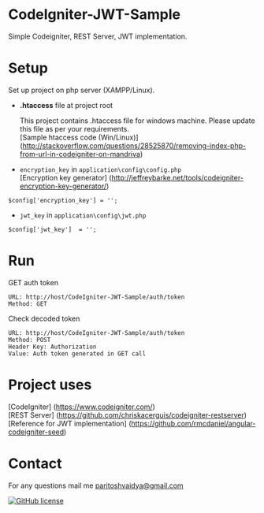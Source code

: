 # CodeIgniter-JWT-Sample

Simple Codeigniter, REST Server, JWT implementation.

Setup
=====

Set up project on php server (XAMPP/Linux). 

* **.htaccess** file at project root

    This project contains .htaccess file for windows machine. Please update this file as per your requirements.  
[Sample htaccess code (Win/Linux)] (http://stackoverflow.com/questions/28525870/removing-index-php-from-url-in-codeigniter-on-mandriva)  
* `encryption_key` in `application\config\config.php`  
[Encryption key generator] (http://jeffreybarke.net/tools/codeigniter-encryption-key-generator/)  
```
$config['encryption_key'] = '';
```  

* `jwt_key` in `application\config\jwt.php`

```
$config['jwt_key']	= '';
```

Run
=====

GET auth token

    URL: http://host/CodeIgniter-JWT-Sample/auth/token
    Method: GET

Check decoded token

    URL: http://host/CodeIgniter-JWT-Sample/auth/token
    Method: POST
    Header Key: Authorization
    Value: Auth token generated in GET call

Project uses 
=======
[CodeIgniter] (https://www.codeigniter.com/)  
[REST Server] (https://github.com/chriskacerguis/codeigniter-restserver)  
[Reference for JWT implementation] (https://github.com/rmcdaniel/angular-codeigniter-seed)

Contact
=====
For any questions mail me paritoshvaidya@gmail.com
  
  
[![GitHub license](https://img.shields.io/badge/license-MIT-blue.svg?style=flat-square)](https://raw.githubusercontent.com/chriskacerguis/codeigniter-restserver/master/LICENSE)
